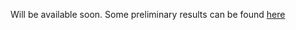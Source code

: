 Will be available soon. Some preliminary results can be found [here](https://arxiv.org/abs/2003.03296)
